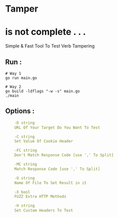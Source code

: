 # Tamper
# is not complete . . .
Simple & Fast Tool To Test Verb Tampering


## Run :
```shell
# Way 1
go run main.go
```
```shell
# Way 2
go build -ldflags "-w -s" main.go
./main
```

## Options :
```yaml
    -D string
    URL Of Your Target Do You Want To Test
```
```yaml
    -C string
    Set Value Of Cookie Header
```
```yaml
    -FC string
    Don't Match Response Code [use ',' To Split]
```
```yaml
    -MC string
    Match Response Code [use ',' To Split]
```
```yaml
    -O string
    Name Of File To Set Result in it
```
```yaml
    -X bool
    FUZZ Extra HTTP Methods
```
```yaml
    -H string
    Set Custom Headers To Test
```
